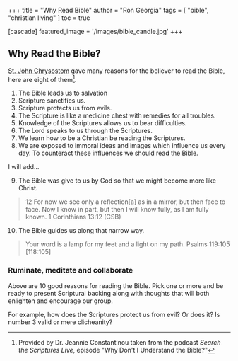 +++
title = "Why Read Bible"
author = "Ron Georgia"
tags = [ "bible", "christian living" ]
toc = true

[cascade]
    featured_image = '/images/bible_candle.jpg'
+++

## Why Read the Bible?

[St. John Chrysostom](https://en.wikipedia.org/wiki/John_Chrysostom) gave many reasons for the believer to read the Bible, here are eight of them[^1].

1. The Bible leads us to salvation
2. Scripture sanctifies us.
3. Scripture protects us from evils.
4. The Scripture is like a medicine chest with remedies for all troubles.
5. Knowledge of the Scriptures allows us to bear difficulties.
6. The Lord speaks to us through the Scriptures.
7. We learn how to be a Christian be reading the Scriptures.
8. We are exposed to immoral ideas and images which influence us every day. To counteract these influences we should read the Bible.

I will add...

9. The Bible was give to us by God so that we might become more like Christ.
> 12 For now we see only a reflection[a] as in a mirror, but then face to face. Now I know in part, but then I will know fully, as I am fully known. 1 Corinthians 13:12 (CSB)
10. The Bible guides us along that narrow way.
> Your word is a lamp for my feet and a light on my path. Psalms 119:105 [118:105]

### Ruminate, meditate and collaborate

Above are 10 good reasons for reading the Bible. Pick one or more and be ready to present Scriptural backing along with thoughts that will both enlighten and encourage our group.

For example, how does the Scriptures protect us from evil? Or does it? Is number 3 valid or mere clicheanity?

[^1]: Provided by Dr. Jeannie Constantinou taken from the podcast _Search the Scriptures Live_, episode "Why Don't I Understand the Bible?"

